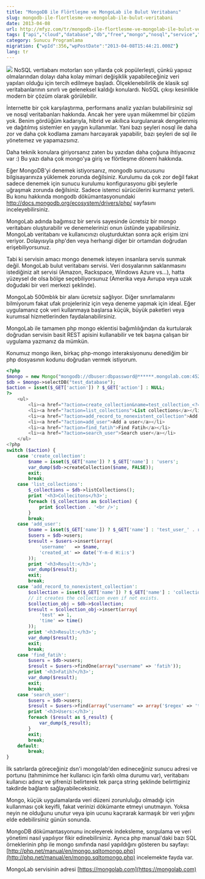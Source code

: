 ```yaml
---
title: "MongoDB ile Flörtleşme ve MongoLab ile Bulut Veritabanı"
slug: mongodb-ile-flortlesme-ve-mongolab-ile-bulut-veritabani
date: 2013-04-08
url: http://mfyz.com/tr/mongodb-ile-flortlesme-ve-mongolab-ile-bulut-veritabani/
tags: ["api","cloud","database","db","free","mongo","nosql","service","Sunucu Programlama"]
category: Sunucu Programlama
migration: {"wpId":356,"wpPostDate":"2013-04-08T15:44:21.000Z"}
lang: tr
---
```


![](/images/archive/tr/2013/04/mongo-db-huge-logo_0.png) NoSQL vertiabanı motorları son yıllarda çok popülerleşti, çünkü yapısız olmalarından dolayı daha kolay mimari değişiklik yapabileceğiniz veri yapıları olduğu için tercih edilmeye başladı. Ölçeklenebilirlik de klasik sql veritabanlarının sınırlı ve geleneksel kaldığı konulardı. NoSQL çıkışı kesinlikle modern bir çözüm olarak görülebilir.

İnternette bir çok karşılaştırma, performans analiz yazıları bulabilirsiniz sql ve nosql veritabanları hakkında. Ancak her yere uyan mükemmel bir çözüm yok. Benim gördüğüm kadarıyla, hibrid ve akıllıca kurgulanarak dengelenmiş ve dağıtılmış sistemler en yaygın kullanımlar. Yani bazı şeyleri nosql ile daha zor ve daha çok kodlama zamanı harcayarak yapabilir, bazı şeyleri de sql ile yönetemez ve yapamazsınız.

Daha teknik konulara giriyorsanız zaten bu yazıdan daha çoğuna ihtiyacınız var :) Bu yazı daha çok mongo'ya giriş ve flörtleşme dönemi hakkında.

Eğer MongoDB'yi denemek istiyorsanız, mongodb sunucusunu bilgisayarınıza yüklemek zorunda değilsiniz. Kurulumu da çok zor değil fakat sadece denemek için sunucu kurulumu konfigurasyonu gibi şeylerle uğraşmak zorunda değilsiniz. Sadece istemci sürücülerini kurmanız yeterli. Bu konu hakkında mongodb dökümantasyonundaki http://docs.mongodb.org/ecosystem/drivers/php/ sayfasını inceleyebilirsiniz.

MongoLab adında bağımsız bir servis sayesinde ücretsiz bir mongo veritabanı oluşturabilir ve denemelerinizi onun üstünde yapabilirsiniz. MongoLab veritabanı ve kullanıcınızı oluşturduktan sonra açık erişim izni veriyor. Dolayısıyla php'den veya herhangi diğer bir ortamdan doğrudan erişebiliyorsunuz.

Tabi ki servisin amacı mongo denemek isteyen insanlara servis sunmak değil. MongoLab bulut veritabanı servisi. Veri dosyalarının saklanmasını istediğiniz alt servisi (Amazon, Rackspace, Windows Azure vs...), hatta yüzeysel de olsa bölge seçebiliyorsunuz (Amerika veya Avrupa veya uzak doğudaki bir veri merkezi şeklinde).

MongoLab 500mblık bir alanı ücretsiz sağlıyor. Diğer sınırlamalarını bilmiyorum fakat ufak projeleriniz için veya deneme yapmak için ideal. Eğer uygulamanız çok veri kullanmaya başlarsa küçük, büyük paketleri veya kurumsal hizmetlerinden faydalanabilirsiniz.

MongoLab ile tamamen php mongo eklentisi bağımlılığından da kurtularak doğrudan servisin basit REST apisini kullanabilir ve tek başına çalışan bir uygulama yazmanız da mümkün.

Konumuz mongo iken, birkaç php-mongo interaksiyonunu denediğim bir php dosyasının kodunu doğrudan vermek istiyorum.
```php
<?php
$mongo = new Mongo("mongodb://dbuser:dbpassword@******.mongolab.com:45297/test_database");
$db = $mongo->selectDB("test_database");
$action = isset($_GET['action']) ? $_GET['action'] : NULL;
?>
    <ul>
        <li><a href="?action=create_collection&name=test_collection_<?=rand(1,10000);?>">Create a test collection</a></li>
        <li><a href="?action=list_collections">List collections</a></li>
        <li><a href="?action=add_record_to_nonexistent_collection">Add record to non existent collection (it creates the collection)</a></li>
        <li><a href="?action=add_user">Add a user</a></li>
        <li><a href="?action=find_fatih">Find Fatih</a></li>
        <li><a href="?action=search_user">Search user</a></li>
    </ul>
<?php
switch ($action) {
    case 'create_collection':
        $name = isset($_GET['name']) ? $_GET['name'] : 'users';
        var_dump($db->createCollection($name, FALSE));
        exit;
        break;
    case 'list_collections':
        $_collections = $db->listCollections();
        print '<h3>Collecitons</h3>';
        foreach ($_collections as $collection) {
            print $collection . '<br />';
        }
        break;
    case 'add_user':
        $name = isset($_GET['name']) ? $_GET['name'] : 'test_user_' . rand(1, 100000);
        $users = $db->users;
        $result = $users->insert(array(
            'username'   => $name,
            'created_at' => date('Y-m-d H:i:s')
        ));
        print '<h3>Result:</h3>';
        var_dump($result);
        exit;
        break;
    case 'add_record_to_nonexistent_collection':
        $collection = isset($_GET['name']) ? $_GET['name'] : 'collection_' . rand(1, 100000);
        // it creates the collection even if not exists.
        $collection_obj = $db->$collection;
        $result = $collection_obj->insert(array(
            'test' => 1,
            'time' => time()
        ));
        print '<h3>Result:</h3>';
        var_dump($result);
        exit;
        break;
    case 'find_fatih':
        $users = $db->users;
        $result = $users->findOne(array("username" => 'fatih'));
        print '<h3>Fatih?</h3>';
        var_dump($result);
        exit;
        break;
    case 'search_user':
        $users = $db->users;
        $result = $users->find(array("username" => array('$regex' => 'test_')));
        print '<h3>Users:</h3>';
        foreach ($result as $_result) {
            var_dump($_result);
        }
        exit;
        break;
    default:
        break;
}

```
İlk satırlarda göreceğiniz dsn'i mongolab'den edineceğiniz sunucu adresi ve portunu (tahminimce her kullanıcı için farklı olma durumu var), veritabanı kullanıcı adınız ve şifrenizi belirterek tek parça string şeklinde belirttiginiz takdirde bağlantı sağlayabileceksiniz.

Mongo, küçük uygulamalarda veri düzeni zorunluluğu olmadığı için kullanması çok keyifli, fakat verinizi dökümante etmeyi unutmayın. Yoksa neyin ne olduğunu unutur veya ipin ucunu kaçırarak karmaşık bir veri yığını elde edebilirsiniz günün sonunda.

MongoDB dökümantasyonunu inceleyerek indeksleme, sorgulama ve veri yönetimi nasıl yapılıyor fikir edinebilirsiniz. Ayrıca php manual'daki bazı SQL örneklerinin php ile mongo sınıfında nasıl yapıldığını gösteren bu sayfayı: [http://php.net/manual/en/mongo.sqltomongo.php](http://php.net/manual/en/mongo.sqltomongo.php) incelemekte fayda var.

MongoLab servisinin adresi [https://mongolab.com](https://mongolab.com)